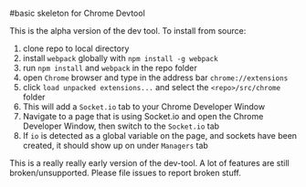 #basic skeleton for Chrome Devtool

This is the alpha version of the dev tool. To install from source:

1. clone repo to local directory
2. install `webpack` globally with `npm install -g webpack`
2. run `npm install` and `webpack` in the repo folder
2. open `Chrome` browser and type in the address bar `chrome://extensions`
3. click `load unpacked extensions...` and select the `<repo>/src/chrome` folder
4. This will add a `Socket.io` tab to your Chrome Developer Window
5. Navigate to a page that is using Socket.io and open the Chrome Developer Window, then switch to the `Socket.io` tab
6. If `io` is detected as a global variable on the page, and sockets have been created, it should show up on under `Managers` tab

This is a really really early version of the dev-tool. A lot of features are still broken/unsupported. Please file issues to report broken stuff.






